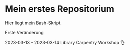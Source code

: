 # Mein erstes Repositorium

Hier liegt mein Bash-Skript.

Erste Veränderung

2023-03-13 - 2023-03-14 Library Carpentry Workshop :ok_hand:
